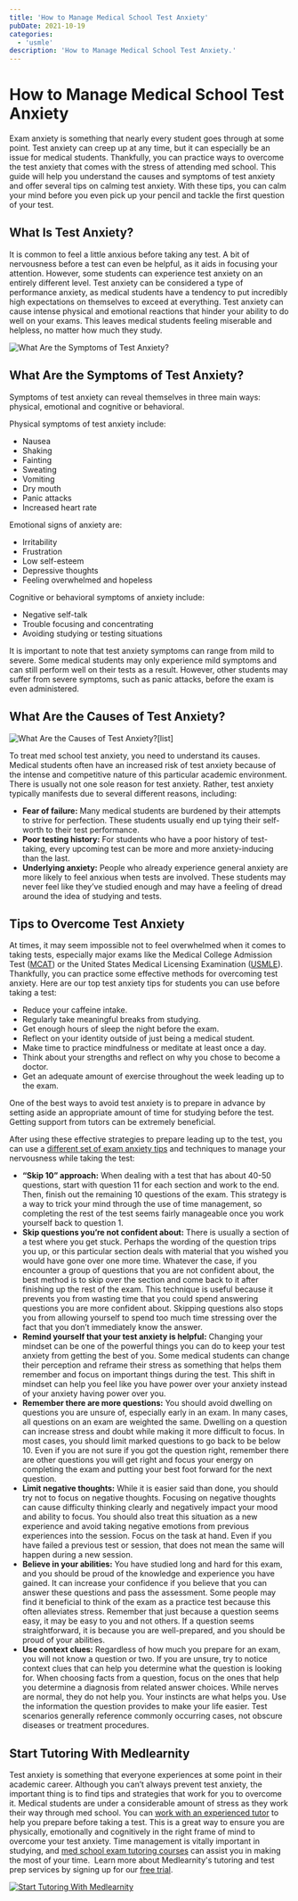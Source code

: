 ```yaml
---
title: 'How to Manage Medical School Test Anxiety'
pubDate: 2021-10-19
categories:
  - 'usmle'
description: 'How to Manage Medical School Test Anxiety.'
---
```


# How to Manage Medical School Test Anxiety

Exam anxiety is something that nearly every student goes through at some point. Test anxiety can creep up at any time, but it can especially be an issue for medical students. Thankfully, you can practice ways to overcome the test anxiety that comes with the stress of attending med school. This guide will help you understand the causes and symptoms of test anxiety and offer several tips on calming test anxiety. With these tips, you can calm your mind before you even pick up your pencil and tackle the first question of your test.

## What Is Test Anxiety?

It is common to feel a little anxious before taking any test. A bit of nervousness before a test can even be helpful, as it aids in focusing your attention. However, some students can experience test anxiety on an entirely different level. Test anxiety can be considered a type of performance anxiety, as medical students have a tendency to put incredibly high expectations on themselves to exceed at everything. Test anxiety can cause intense physical and emotional reactions that hinder your ability to do well on your exams. This leaves medical students feeling miserable and helpless, no matter how much they study.

![What Are the Symptoms of Test Anxiety?](https://i2xfwztd2ksbegse.public.blob.vercel-storage.com/wp/2021/10/01-Test-aniety-can-cause-intense-physical-and-emotional-reactions.png)

## What Are the Symptoms of Test Anxiety?

Symptoms of test anxiety can reveal themselves in three main ways: physical, emotional and cognitive or behavioral.

Physical symptoms of test anxiety include:

- Nausea
- Shaking
- Fainting
- Sweating
- Vomiting
- Dry mouth
- Panic attacks
- Increased heart rate

Emotional signs of anxiety are:

- Irritability
- Frustration
- Low self-esteem
- Depressive thoughts
- Feeling overwhelmed and hopeless

Cognitive or behavioral symptoms of anxiety include:

- Negative self-talk
- Trouble focusing and concentrating
- Avoiding studying or testing situations

It is important to note that test anxiety symptoms can range from mild to severe. Some medical students may only experience mild symptoms and can still perform well on their tests as a result. However, other students may suffer from severe symptoms, such as panic attacks, before the exam is even administered.

## What Are the Causes of Test Anxiety?

![What Are the Causes of Test Anxiety?[list]](https://i2xfwztd2ksbegse.public.blob.vercel-storage.com/wp/2021/10/02-What-Are-the-Causes-of-Test-Anxiety.png)

To treat med school test anxiety, you need to understand its causes. Medical students often have an increased risk of test anxiety because of the intense and competitive nature of this particular academic environment. There is usually not one sole reason for test anxiety. Rather, test anxiety typically manifests due to several different reasons, including:

- **Fear of failure:** Many medical students are burdened by their attempts to strive for perfection. These students usually end up tying their self-worth to their test performance.
- **Poor testing history:** For students who have a poor history of test-taking, every upcoming test can be more and more anxiety-inducing than the last.
- **Underlying anxiety:** People who already experience general anxiety are more likely to feel anxious when tests are involved. These students may never feel like they’ve studied enough and may have a feeling of dread around the idea of studying and tests.

## Tips to Overcome Test Anxiety

At times, it may seem impossible not to feel overwhelmed when it comes to taking tests, especially major exams like the Medical College Admission Test ([MCAT](https://www.medlearnity.com/mcat/)) or the United States Medical Licensing Examination ([USMLE](https://www.medlearnity.com/usmle/)). Thankfully, you can practice some effective methods for overcoming test anxiety. Here are our top test anxiety tips for students you can use before taking a test:

- Reduce your caffeine intake.
- Regularly take meaningful breaks from studying.
- Get enough hours of sleep the night before the exam.
- Reflect on your identity outside of just being a medical student.
- Make time to practice mindfulness or meditate at least once a day.
- Think about your strengths and reflect on why you chose to become a doctor.
- Get an adequate amount of exercise throughout the week leading up to the exam.

One of the best ways to avoid test anxiety is to prepare in advance by setting aside an appropriate amount of time for studying before the test. Getting support from tutors can be extremely beneficial.

After using these effective strategies to prepare leading up to the test, you can use a [different set of exam anxiety tips](https://www.princetonreview.com/college-advice/test-anxiety) and techniques to manage your nervousness while taking the test:

- **“Skip 10” approach:** When dealing with a test that has about 40-50 questions, start with question 11 for each section and work to the end. Then, finish out the remaining 10 questions of the exam. This strategy is a way to trick your mind through the use of time management, so completing the rest of the test seems fairly manageable once you work yourself back to question 1.
- **Skip questions you’re not confident about:** There is usually a section of a test where you get stuck. Perhaps the wording of the question trips you up, or this particular section deals with material that you wished you would have gone over one more time. Whatever the case, if you encounter a group of questions that you are not confident about, the best method is to skip over the section and come back to it after finishing up the rest of the exam. This technique is useful because it prevents you from wasting time that you could spend answering questions you are more confident about. Skipping questions also stops you from allowing yourself to spend too much time stressing over the fact that you don’t immediately know the answer.
- **Remind yourself that your test anxiety is helpful:** Changing your mindset can be one of the powerful things you can do to keep your test anxiety from getting the best of you. Some medical students can change their perception and reframe their stress as something that helps them remember and focus on important things during the test. This shift in mindset can help you feel like you have power over your anxiety instead of your anxiety having power over you.
- **Remember there are more questions:** You should avoid dwelling on questions you are unsure of, especially early in an exam. In many cases, all questions on an exam are weighted the same. Dwelling on a question can increase stress and doubt while making it more difficult to focus. In most cases, you should limit marked questions to go back to be below 10. Even if you are not sure if you got the question right, remember there are other questions you will get right and focus your energy on completing the exam and putting your best foot forward for the next question.
- **Limit negative thoughts:** While it is easier said than done, you should try not to focus on negative thoughts. Focusing on negative thoughts can cause difficulty thinking clearly and negatively impact your mood and ability to focus. You should also treat this situation as a new experience and avoid taking negative emotions from previous experiences into the session. Focus on the task at hand. Even if you have failed a previous test or session, that does not mean the same will happen during a new session.
- **Believe in your abilities:** You have studied long and hard for this exam, and you should be proud of the knowledge and experience you have gained. It can increase your confidence if you believe that you can answer these questions and pass the assessment. Some people may find it beneficial to think of the exam as a practice test because this often alleviates stress. Remember that just because a question seems easy, it may be easy to you and not others. If a question seems straightforward, it is because you are well-prepared, and you should be proud of your abilities.
- **Use context clues:** Regardless of how much you prepare for an exam, you will not know a question or two. If you are unsure, try to notice context clues that can help you determine what the question is looking for. When choosing facts from a question, focus on the ones that help you determine a diagnosis from related answer choices. While nerves are normal, they do not help you. Your instincts are what helps you. Use the information the question provides to make your life easier. Test scenarios generally reference commonly occurring cases, not obscure diseases or treatment procedures.

## Start Tutoring With Medlearnity

Test anxiety is something that everyone experiences at some point in their academic career. Although you can’t always prevent test anxiety, the important thing is to find tips and strategies that work for you to overcome it. Medical students are under a considerable amount of stress as they work their way through med school. You can [work with an experienced tutor](https://www.medlearnity.com/our-tutors/) to help you prepare before taking a test. This is a great way to ensure you are physically, emotionally and cognitively in the right frame of mind to overcome your test anxiety. Time management is vitally important in studying, and [med school exam tutoring courses](https://www.medlearnity.com/tutoring/) can assist you in making the most of your time.  Learn more about Medlearnity's tutoring and test prep services by signing up for our [free trial](https://www.medlearnity.com/start-here/).

[![Start Tutoring With Medlearnity](https://i2xfwztd2ksbegse.public.blob.vercel-storage.com/wp/2021/10/03-Start-Tutoring-With-Medlearnity.png)](https://www.medlearnity.com/start-here/)
